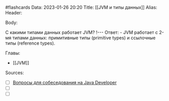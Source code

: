 #flashcards
Data: 2023-01-26 20:20
Title: [[JVM и типы данных]]
Alias:
Header:




Body:



С какими типами данных работает JVM?
!---
Ответ:
	- JVM работает с 2-мя типами данных: примитивные типы (primitive types) и ссылочные типы (reference types).
<!--SR:!2023-01-28,1,130-->





Главы:
- [[JVM]]


Sources:
- [ ] [Вопросы для собеседования на Java Developer](https://github.com/enhorse/java-interview/blob/master/README.md#%D0%9E%D0%9E%D0%9F)
- [ ] []()
- [ ] []()
